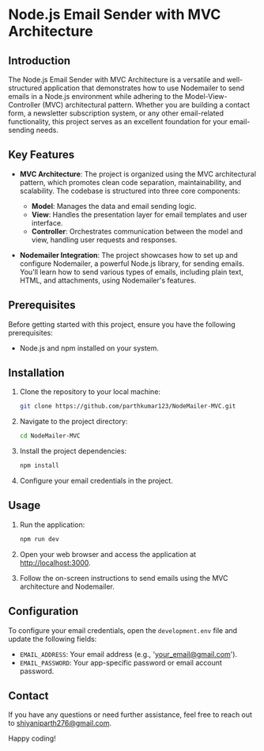 # Node.js Email Sender with MVC Architecture

## Introduction

The Node.js Email Sender with MVC Architecture is a versatile and well-structured application that demonstrates how to use Nodemailer to send emails in a Node.js environment while adhering to the Model-View-Controller (MVC) architectural pattern. Whether you are building a contact form, a newsletter subscription system, or any other email-related functionality, this project serves as an excellent foundation for your email-sending needs.

## Key Features

- **MVC Architecture**: The project is organized using the MVC architectural pattern, which promotes clean code separation, maintainability, and scalability. The codebase is structured into three core components:

  - **Model**: Manages the data and email sending logic.
  - **View**: Handles the presentation layer for email templates and user interface.
  - **Controller**: Orchestrates communication between the model and view, handling user requests and responses.

- **Nodemailer Integration**: The project showcases how to set up and configure Nodemailer, a powerful Node.js library, for sending emails. You'll learn how to send various types of emails, including plain text, HTML, and attachments, using Nodemailer's features.

## Prerequisites

Before getting started with this project, ensure you have the following prerequisites:

- Node.js and npm installed on your system.

## Installation

1. Clone the repository to your local machine:

   ```bash
   git clone https://github.com/parthkumar123/NodeMailer-MVC.git
   ```

2. Navigate to the project directory:

   ```bash
   cd NodeMailer-MVC
   ```

3. Install the project dependencies:

   ```bash
   npm install
   ```

4. Configure your email credentials in the project.

## Usage

1. Run the application:

   ```bash
   npm run dev
   ```

2. Open your web browser and access the application at [http://localhost:3000](http://localhost:3000).

3. Follow the on-screen instructions to send emails using the MVC architecture and Nodemailer.

## Configuration

To configure your email credentials, open the `development.env` file and update the following fields:

- `EMAIL_ADDRESS`: Your email address (e.g., 'your_email@gmail.com').
- `EMAIL_PASSWORD`: Your app-specific password or email account password.

## Contact

If you have any questions or need further assistance, feel free to reach out to shiyaniparth276@gmail.com.

Happy coding!
